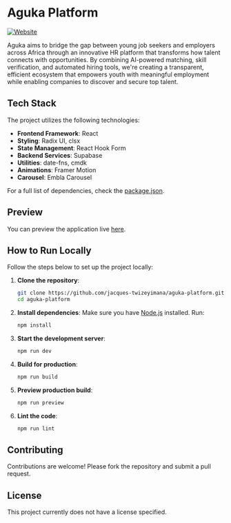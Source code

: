 # Aguka Platform

[![Website](https://img.shields.io/badge/Website-Preview-blue)](https://aguka-mu.vercel.app)

Aguka aims to bridge the gap between young job seekers and employers across Africa through an innovative HR platform that transforms how talent connects with opportunities. By combining AI-powered matching, skill verification, and automated hiring tools, we're creating a transparent, efficient ecosystem that empowers youth with meaningful employment while enabling companies to discover and secure top talent.

## Tech Stack

The project utilizes the following technologies:
- **Frontend Framework**: React
- **Styling**: Radix UI, clsx
- **State Management**: React Hook Form
- **Backend Services**: Supabase
- **Utilities**: date-fns, cmdk
- **Animations**: Framer Motion
- **Carousel**: Embla Carousel

For a full list of dependencies, check the [package.json](https://github.com/jacques-twizeyimana/aguka-platform/blob/main/package.json).

## Preview

You can preview the application live [here](https://aguka-mu.vercel.app).

## How to Run Locally

Follow the steps below to set up the project locally:

1. **Clone the repository**:
   ```bash
   git clone https://github.com/jacques-twizeyimana/aguka-platform.git
   cd aguka-platform
   ```

2. **Install dependencies**:
   Make sure you have [Node.js](https://nodejs.org/) installed. Run:
   ```bash
   npm install
   ```

3. **Start the development server**:
   ```bash
   npm run dev
   ```

4. **Build for production**:
   ```bash
   npm run build
   ```

5. **Preview production build**:
   ```bash
   npm run preview
   ```

6. **Lint the code**:
   ```bash
   npm run lint
   ```

## Contributing

Contributions are welcome! Please fork the repository and submit a pull request.

## License

This project currently does not have a license specified.